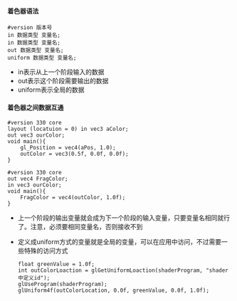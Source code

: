 
#### 着色器语法

    #version 版本号
    in 数据类型 变量名;
    in 数据类型 变量名;
    out 数据类型 变量名;
    uniform 数据类型 变量名;

 * in表示从上一个阶段输入的数据
 * out表示这个阶段需要输出的数据 
 * uniform表示全局的数据
 
 #### 着色器之间数据互通
 
    #version 330 core
    layout (locatuion = 0) in vec3 aColor;
    out vec3 ourColor;
    void main(){
        gl_Position = vec4(aPos, 1.0);
        outColor = vec3(0.5f, 0.0f, 0.0f);
    }
    
    #version 330 core
    out vec4 FragColor;
    in vec3 ourColor;
    void main(){
        FragColor = vec4(outColor, 1.0f);
    }

  * 上一个阶段的输出变量就会成为下一个阶段的输入变量，只要变量名相同就行了。注意，必须要相同变量名，否则接收不到
  * 定义成uniform方式的变量就是全局的变量，可以在应用中访问，不过需要一些特殊的访问方式
  
        float greenValue = 1.0f;
        int outColorLoaction = glGetUniformLoaction(shaderProgram, "shader中定义id");
        glUseProgram(shaderProgram);
        glUniform4f(outColorLocation, 0.0f, greenValue, 0.0f, 1.0f);
  

